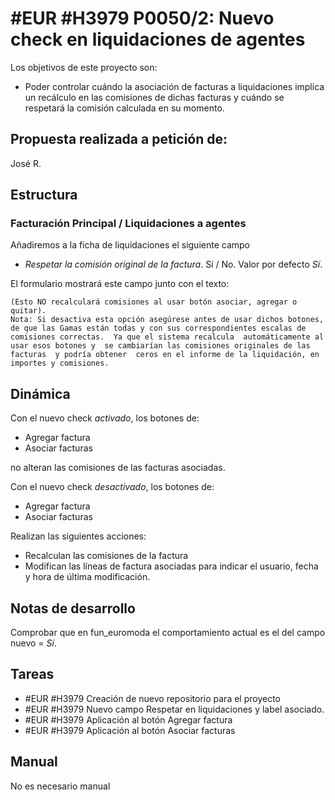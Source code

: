 # #EUR #H3979 P0050/2: Nuevo check en liquidaciones de agentes 

Los objetivos de este proyecto son:
+ Poder controlar cuándo la asociación de facturas a liquidaciones implica un recálculo en las comisiones de dichas facturas y cuándo se respetará la comisión calculada en su momento.

## Propuesta realizada a petición de:
José R.

## Estructura

### Facturación Principal / Liquidaciones a agentes
Añadiremos a la ficha de liquidaciones el siguiente campo
+ _Respetar la comisión original de la factura_. Sí / No. Valor por defecto _Sí_.

El formulario mostrará este campo junto con el texto:

    (Esto NO recalculará comisiones al usar botón asociar, agregar o quitar).
    Nota: Si desactiva esta opción asegúrese antes de usar dichos botones,  de que las Gamas están todas y con sus correspondientes escalas de comisiones correctas.  Ya que el sistema recalcula  automáticamente al usar esos botones y  se cambiarían las comisiones originales de las facturas  y podría obtener  ceros en el informe de la liquidación, en importes y comisiones. 

## Dinámica

Con el nuevo check _activado_, los botones de:
+ Agregar factura
+ Asociar facturas

no alteran las comisiones de las facturas asociadas.

Con el nuevo check _desactivado_, los botones de:
+ Agregar factura
+ Asociar facturas

Realizan las siguientes acciones:
+ Recalculan las comisiones de la factura
+ Modifican las líneas de factura asociadas para indicar el usuario, fecha y hora de última modificación.


## Notas de desarrollo
Comprobar que en fun_euromoda el comportamiento actual es el del campo nuevo = _Sí_.

## Tareas
+ #EUR #H3979 Creación de nuevo repositorio para el proyecto
+ #EUR #H3979 Nuevo campo Respetar en liquidaciones y label asociado.
+ #EUR #H3979 Aplicación al botón Agregar factura
+ #EUR #H3979 Aplicación al botón Asociar facturas

## Manual
No es necesario manual

